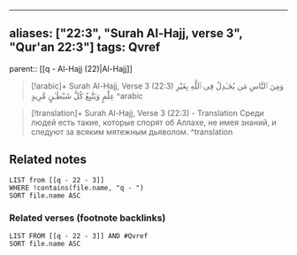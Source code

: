 
---
aliases: ["22:3", "Surah Al-Hajj, verse 3", "Qur'an 22:3"]
tags: Qvref
---

parent:: [[q - Al-Hajj (22)|Al-Hajj]]

> [!arabic]+ Surah Al-Hajj, Verse 3 (22:3)
> <span class="quran-arabic">وَمِنَ ٱلنَّاسِ مَن يُجَـٰدِلُ فِى ٱللَّهِ بِغَيْرِ عِلْمٍ وَيَتَّبِعُ كُلَّ شَيْطَـٰنٍ مَّرِيدٍ</span>
^arabic

> [!translation]+ Surah Al-Hajj, Verse 3 (22:3) - Translation
> Среди людей есть такие, которые спорят об Аллахе, не имея знаний, и следуют за всяким мятежным дьяволом.
^translation



## Related notes
```dataview
LIST from [[q - 22 - 3]]
WHERE !contains(file.name, "q - ")
SORT file.name ASC
```

### Related verses (footnote backlinks)
```dataview
LIST FROM [[q - 22 - 3]] AND #Qvref
SORT file.name ASC
```

